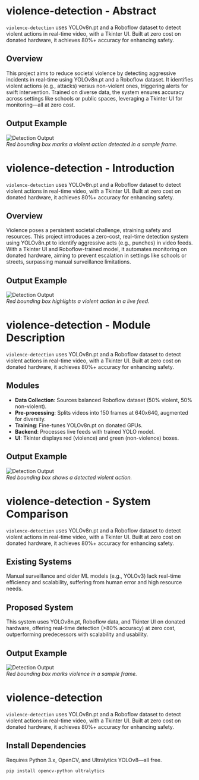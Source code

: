 # violence-detection - Abstract

`violence-detection` uses YOLOv8n.pt and a Roboflow dataset to detect violent actions in real-time video, with a Tkinter UI. Built at zero cost on donated hardware, it achieves 80%+ accuracy for enhancing safety.

## Overview

This project aims to reduce societal violence by detecting aggressive incidents in real-time using YOLOv8n.pt and a Roboflow dataset. It identifies violent actions (e.g., attacks) versus non-violent ones, triggering alerts for swift intervention. Trained on diverse data, the system ensures accuracy across settings like schools or public spaces, leveraging a Tkinter UI for monitoring—all at zero cost.

## Output Example

![Detection Output](output-example.png)  
*Red bounding box marks a violent action detected in a sample frame.*

# violence-detection - Introduction

`violence-detection` uses YOLOv8n.pt and a Roboflow dataset to detect violent actions in real-time video, with a Tkinter UI. Built at zero cost on donated hardware, it achieves 80%+ accuracy for enhancing safety.

## Overview

Violence poses a persistent societal challenge, straining safety and resources. This project introduces a zero-cost, real-time detection system using YOLOv8n.pt to identify aggressive acts (e.g., punches) in video feeds. With a Tkinter UI and Roboflow-trained model, it automates monitoring on donated hardware, aiming to prevent escalation in settings like schools or streets, surpassing manual surveillance limitations.

## Output Example

![Detection Output](output-example.png)  
*Red bounding box highlights a violent action in a live feed.*

# violence-detection - Module Description

`violence-detection` uses YOLOv8n.pt and a Roboflow dataset to detect violent actions in real-time video, with a Tkinter UI. Built at zero cost on donated hardware, it achieves 80%+ accuracy for enhancing safety.

## Modules

- **Data Collection**: Sources balanced Roboflow dataset (50% violent, 50% non-violent).  
- **Pre-processing**: Splits videos into 150 frames at 640x640, augmented for diversity.  
- **Training**: Fine-tunes YOLOv8n.pt on donated GPUs.  
- **Backend**: Processes live feeds with trained YOLO model.  
- **UI**: Tkinter displays red (violence) and green (non-violence) boxes.

## Output Example

![Detection Output](output-example.png)  
*Red bounding box shows a detected violent action.*

# violence-detection - System Comparison

`violence-detection` uses YOLOv8n.pt and a Roboflow dataset to detect violent actions in real-time video, with a Tkinter UI. Built at zero cost on donated hardware, it achieves 80%+ accuracy for enhancing safety.

## Existing Systems

Manual surveillance and older ML models (e.g., YOLOv3) lack real-time efficiency and scalability, suffering from human error and high resource needs.

## Proposed System

This system uses YOLOv8n.pt, Roboflow data, and Tkinter UI on donated hardware, offering real-time detection (>80% accuracy) at zero cost, outperforming predecessors with scalability and usability.

## Output Example

![Detection Output](output-example.png)  
*Red bounding box marks violence in a sample frame.*

# violence-detection

`violence-detection` uses YOLOv8n.pt and a Roboflow dataset to detect violent actions in real-time video, with a Tkinter UI. Built at zero cost on donated hardware, it achieves 80%+ accuracy for enhancing safety.

## Install Dependencies

Requires Python 3.x, OpenCV, and Ultralytics YOLOv8—all free.  

```bash
pip install opencv-python ultralytics
